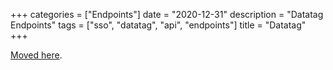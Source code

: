 +++
categories = ["Endpoints"]
date = "2020-12-31"
description = "Datatag Endpoints"
tags = ["sso", "datatag", "api", "endpoints"]
title = "Datatag"
+++

[Moved here](https://docs.misakey.com/docs/references/datatags).


